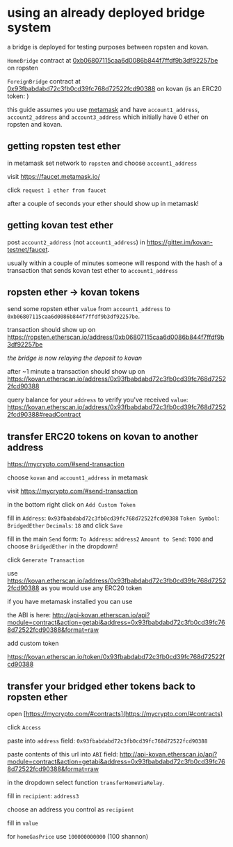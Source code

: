 # using an already deployed bridge system

a bridge is deployed for testing purposes between ropsten and kovan.

`HomeBridge` contract at [0xb06807115caa6d0086b844f7ffdf9b3df92257be](https://ropsten.etherscan.io/address/0xb06807115caa6d0086b844f7ffdf9b3df92257be) on ropsten

`ForeignBridge` contract at [0x93fbabdabd72c3fb0cd39fc768d72522fcd90388](http://kovan.etherscan.io/address/0x93fbabdabd72c3fb0cd39fc768d72522fcd90388) on kovan
(is an ERC20 token: )

this guide assumes you use [metamask](https://metamask.io/)
and have `account1_address`, `account2_address` and `account3_address` which initially have 0 ether
on ropsten and kovan.

## getting ropsten test ether

in metamask set network to `ropsten` and choose `account1_address`

visit https://faucet.metamask.io/

click `request 1 ether from faucet`

after a couple of seconds your ether should show up in metamask!

## getting kovan test ether

post `account2_address` (not `account1_address`) in https://gitter.im/kovan-testnet/faucet.

usually within a couple of minutes someone will respond with the hash of
a transaction that sends kovan test ether to `account1_address`

## ropsten ether -> kovan tokens

send some ropsten ether `value` from `account1_address` to `0xb06807115caa6d0086b844f7ffdf9b3df92257be`.

transaction should show up on https://ropsten.etherscan.io/address/0xb06807115caa6d0086b844f7ffdf9b3df92257be

*the bridge is now relaying the deposit to kovan*

after ~1 minute a transaction should show up on
https://kovan.etherscan.io/address/0x93fbabdabd72c3fb0cd39fc768d72522fcd90388

query balance for your `address` to verify you've received `value`:
https://kovan.etherscan.io/address/0x93fbabdabd72c3fb0cd39fc768d72522fcd90388#readContract

## transfer ERC20 tokens on kovan to another address

https://mycrypto.com/#send-transaction

choose `kovan` and `account1_address` in metamask

visit https://mycrypto.com/#send-transaction

in the bottom right click on `Add Custom Token`

fill in
`Address`: `0x93fbabdabd72c3fb0cd39fc768d72522fcd90388`
`Token Symbol`: `BridgedEther`
`Decimals`: `18`
and click `Save`

fill in the main `Send` form:
`To Address`: `address2`
`Amount to Send`: `TODO` and choose `BridgedEther` in the dropdown!

click `Generate Transaction`



use
https://kovan.etherscan.io/address/0x93fbabdabd72c3fb0cd39fc768d72522fcd90388
as you would use any ERC20 token

if you have metamask installed
you can use 

the ABI is here:
http://api-kovan.etherscan.io/api?module=contract&action=getabi&address=0x93fbabdabd72c3fb0cd39fc768d72522fcd90388&format=raw

add custom token

https://kovan.etherscan.io/token/0x93fbabdabd72c3fb0cd39fc768d72522fcd90388

## transfer your bridged ether tokens back to ropsten ether

open [https://mycrypto.com/#contracts](https://mycrypto.com/#contracts)


click `Access`

paste into `address` field:
`0x93fbabdabd72c3fb0cd39fc768d72522fcd90388`

paste contents of this url into `ABI` field:
http://api-kovan.etherscan.io/api?module=contract&action=getabi&address=0x93fbabdabd72c3fb0cd39fc768d72522fcd90388&format=raw

in the dropdown select function `transferHomeViaRelay`.

fill in
`recipient`: `address3`

choose an address you control as  `recipient`

fill in `value`

for `homeGasPrice` use `100000000000` (100 shannon)
